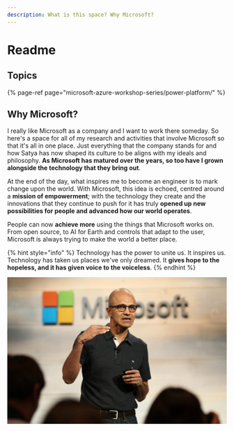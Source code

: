 ```yaml
---
description: What is this space? Why Microsoft?
---
```


# Readme

## Topics

{% page-ref page="microsoft-azure-workshop-series/power-platform/" %}

## Why Microsoft?

I really like Microsoft as a company and I want to work there someday. So here's a space for all of my research and activities that involve Microsoft so that it's all in one place. Just everything that the company stands for and how Satya has now shaped its culture to be aligns with my ideals and philosophy. **As Microsoft has matured over the years, so too have I grown alongside the technology that they bring out**.

At the end of the day, what inspires me to become an engineer is to mark change upon the world. With Microsoft, this idea is echoed, centred around a **mission of empowerment**; with the technology they create and the innovations that they continue to push for it has truly **opened up new possibilities for people and advanced how our world operates**.

People can now **achieve more** using the things that Microsoft works on. From open source, to AI for Earth and controls that adapt to the user, Microsoft is always trying to make the world a better place.

{% hint style="info" %}
Technology has the power to unite us. It inspires us. Technology has taken us places we've only dreamed. It **gives hope to the hopeless, and it has given voice to the voiceless**.
{% endhint %}

![](.gitbook/assets/image%20%287%29.png)

